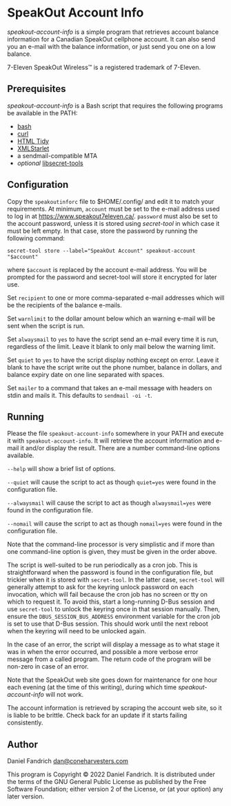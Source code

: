 # SpeakOut Account Info

*speakout-account-info* is a simple program that retrieves account balance
information for a Canadian SpeakOut cellphone account. It can also send you an
e-mail with the balance information, or just send you one on a low balance.

7-Eleven SpeakOut Wireless™ is a registered trademark of 7-Eleven.

## Prerequisites

*speakout-account-info* is a Bash script that requires the following programs
be available in the PATH:

  * [bash](https://www.gnu.org/software/bash/bash.html)
  * [curl](https://curl.se/)
  * [HTML Tidy](https://www.html-tidy.org/)
  * [XMLStarlet](http://xmlstar.sourceforge.net/)
  * a sendmail-compatible MTA
  * *optional* [libsecret-tools](https://wiki.gnome.org/Libsecret)

## Configuration

Copy the `speakoutinforc` file to $HOME/.config/ and edit it to match your
requirements. At minimum, `account` must be set to the e-mail address used to
log in at https://www.speakout7eleven.ca/.  `password` must also be set to the
account password, unless it is stored using *secret-tool* in which case it must
be left empty. In that case, store the password by running the following
command:

```
secret-tool store --label="SpeakOut Account" speakout-account "$account"
```

where `$account` is replaced by the account e-mail address. You will be
prompted for the password and secret-tool will store it encrypted for later
use.

Set `recipient` to one or more comma-separated e-mail addresses which will be
the recipients of the balance e-mails.

Set `warnlimit` to the dollar amount below which an warning e-mail will be
sent when the script is run.

Set `alwaysmail` to `yes` to have the script send an e-mail every time it is
run, regardless of the limit. Leave it blank to only mail below the warning
limit.

Set `quiet` to `yes` to have the script display nothing except on error. Leave
it blank to have the script write out the phone number, balance in dollars, and
balance expiry date on one line separated with spaces.

Set `mailer` to a command that takes an e-mail message with headers on stdin
and mails it. This defaults to `sendmail -oi -t`.

## Running

Please the file `speakout-account-info` somewhere in your PATH and execute it
with `speakout-account-info`. It will retrieve the account information and
e-mail it and/or display the result. There are a number command-line options
available.

`--help` will show a brief list of options.

`--quiet` will cause the script to act as though `quiet=yes` were found in the
configuration file.

`--alwaysmail` will cause the script to act as though `alwaysmail=yes` were
found in the configuration file.

`--nomail` will cause the script to act as though `nomail=yes` were found in the
configuration file.

Note that the command-line processor is very simplistic and if more than one
command-line option is given, they must be given in the order above.

The script is well-suited to be run periodically as a cron job. This is
straightforward when the password is found in the configuration file, but
trickier when it is stored with `secret-tool`. In the latter case,
`secret-tool` will generally attempt to ask for the keyring unlock password on
each invocation, which will fail because the cron job has no screen or tty on
which to request it. To avoid this, start a long-running D-Bus session and use
`secret-tool` to unlock the keyring once in that session manually. Then, ensure
the `DBUS_SESSION_BUS_ADDRESS` environment variable for the cron job is set to
use that D-Bus session. This should work until the next reboot when the keyring
will need to be unlocked again.

In the case of an error, the script will display a message as to what stage it
was in when the error occurred, and possible a more verbose error message from
a called program. The return code of the program will be non-zero in case of an
error.

Note that the SpeakOut web site goes down for maintenance for one hour each
evening (at the time of this writing), during which time
*speakout-account-info* will not work.

The account information is retrieved by scraping the account web site, so it is
liable to be brittle. Check back for an update if it starts failing
consistently.

## Author

Daniel Fandrich <dan@coneharvesters.com>

This program is Copyright © 2022 Daniel Fandrich. It is distributed under the
terms of the GNU General Public License as published by the Free Software
Foundation; either version 2 of the License, or (at your option) any later
version.
